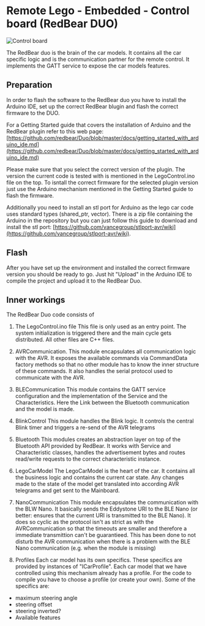 # Remote Lego - Embedded - Control board (RedBear DUO)

![Control board](images/ControlBoard.jpg)

The RedBear duo is the brain of the car models. It contains all the car specific logic and is the communication partner for the remote control. It implements the GATT service to expose the car models features.


## Preparation
In order to flash the software to the RedBear duo you have to install the Arduino IDE, set up the correct RedBear blugin and flash the correct firmware to the DUO.

For a Getting Started guide that covers the installation of Arduino and the RedBear plugin refer to this web page: [https://github.com/redbear/Duo/blob/master/docs/getting_started_with_arduino_ide.md](https://github.com/redbear/Duo/blob/master/docs/getting_started_with_arduino_ide.md)

Please make sure that you select the correct version of the plugin. The version the current code is tested with is mentioned in the LegoControl.ino file on the top.
To isntall the correct firmware for the selected plugin version just use the Arduino mechanism mentioned in the Getting Started guide to flash the firmware.

Additionally you need to install an stl port for Arduino as the lego car code uses standard types (shared_ptr, vector). There is a zip file containing the Arduino in the repository but you can just follow this guide to download and install the stl port:
[https://github.com/vancegroup/stlport-avr/wiki](https://github.com/vancegroup/stlport-avr/wiki).

## Flash
After you have set up the environment and installed the correct firmware version you should be ready to go. Just hit "Upload" in the Arduino IDE to compile the project and upload it to the RedBear Duo.

## Inner workings
The RedBear Duo code consists of

1. The LegoControl.ino file
This file is only used as an entry point. The system initialization is triggered there and the main cycle gets distributed. All other files are C++ files.

2. AVRCommunication.
This module encapsulates all communication logic with the AVR. It exposes the available commands via CommandData factory methods so that no other module has to know the inner structure of these commands. It also handles the serial protocol used to communicate with the AVR.

3. BLECommunication
This module contains the GATT service configuration and the implementation of the Service and the Characteristics. Here the Link between the Bluetooth communication and the model is made.

4. BlinkControl
This module handles the Blink logic. It controls the central Blink timer and triggers a re-send of the AVR telegrams

5. Bluetooth
This modules creates an abstraction layer on top of the Bluetooth API provided by RedBear. It works with Service and Characteristic classes, handles the advertisement bytes and routes read/write requests to the correct characteristic instance.

6. LegoCarModel
The LegoCarModel is the heart of the car. It contains all the business logic and contains the current car state. Any changes made to the state of the model get translated into according AVR telegrams and get sent to the Mainboard.

7. NanoCommunication
This module encapsulates the communication with the BLW Nano. It basically sends the Eddystone URI to the BLE Nano (or better: ensures that the current URI is transmitted to the BLE Nano). It does so cyclic as the protocol isn't as strict as with the AVRCommunication so that the timeouts are smaller and therefore a immediate transmittion can't be guarantieed. This has been done to not disturb the AVR communication when there is a problem with the BLE Nano communication (e.g. when the module is missing)

8. Profiles
Each car model has its own specifics. These specifics are provided by instances of "ICarProfile". Each car model that we have controlled using this mechanism already has a profile. For the code to compile you have to choose a profile (or create your own).
Some of the specifics are: 
 - maximum steering angle
 - steering offset
 - steering inverted?
 - Available features

